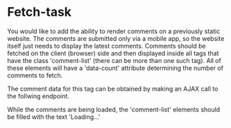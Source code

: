 # Fetch-task

You would like to add the ability to render comments on a previously static website. The
comments are submitted only via a mobile app, so the website itself just needs to display the
latest comments. Comments should be fetched on the client (browser) side and then displayed
inside all tags that have the class 'comment-list' (there can be more than one such tag). All of
these elements will have a 'data-count' attribute determining the number of comments to fetch.

The comment data for this tag can be obtained by making an AJAX call to the follwing endpoint.

While the comments are being loaded, the 'comment-list' elements should be filled with the text
'Loading...'
